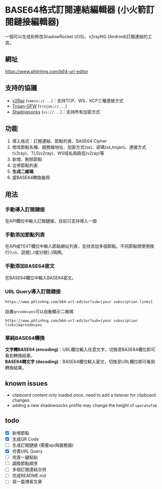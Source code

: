 # BASE64格式訂閱連結編輯器 (小火箭訂閱鏈接編輯器)
一個可以生成和修改ShadowRocket (iOS)、v2rayNG (Android)訂閱連結的工具。

## 網址
<https://www.phlinhng.com/b64-url-editor>

## 支持的協議
+ [v2Ray](https://www.v2ray.com/index.html) (`vmess://...`)：支持TCP、WS、KCP三種連接方式
+ [Trojan-GFW](https://github.com/trojan-gfw/trojan) (`trojan://...`)
+ [Shadowsocks](https://en.wikipedia.org/wiki/Shadowsocks) (`ss://...`)：支持所有加密方式

## 功能
1. 導入格式：訂閱連結、節點列表、BASE64 Cipher
2. 修改節點名稱、服務器地址、加密方式(ss)、密碼(ss,trojan)、連接方式(v2ray)、TLS(v2ray)、WS域名與路徑(v2ray)等
3. 新增、刪除節點
4. 合併節點列表
5. **生成二維碼**
6. 當BASE64轉換器用

## 用法
### 手動導入訂閱鏈接
在API欄位中輸入訂閱鏈接，目前只支持導入一個
### 手動添加節點列表
在API或TEXT欄位中輸入節點網址列表，支持添加多個節點，不同節點間使用換行(`\n`)、逗號(`,`)或分號(`;`)隔開。
### 手動添加BASE64密文
在BASE64欄位中輸入BASE64密文。
### URL Query導入訂閱鏈接
```
https://www.phlinhng.com/b64-url-editor?sub=[your subscrption links]
```
設置`qrcode=yes`可以自動顯示二維碼
```
https://www.phlinhng.com/b64-url-editor?sub=[your subscrption links]&qrcode=yes
```
### 單純BASE64轉換
**文字轉BASE64 (encoding)**：URL欄位輸入任意文字，切換至BASE64欄位即可看到轉換結果。    
**BASE64轉文字 (decoding)**：BASE64欄位輸入密文，切換至URL欄位即可看到轉換結果。

## known issues
+ clipboard content only loaded once, need to add a listener for clipboard changes
+ adding a new shadowsocks profile may change the height of `operateTab`

## todo
+ [x] 新增節點
+ [x] 生成QR Code
+ [ ] 生成訂閱鏈接 (需要api與服務器)
+ [x] 完善URL Query
+ [ ] 完善一鍵粘貼
+ [ ] 調換節點順序
+ [ ] 多個訂閱連結合併
+ [ ] 完成README.md
+ [ ] 寫一篇博客文章
